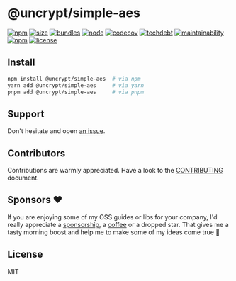 # @uncrypt/simple-aes

[![npm](https://img.shields.io/npm/v/@uncrypt/simple-aes?style=for-the-badge&labelColor=222)](https://www.npmjs.com/package/@uncrypt/simple-aes)
[![size](https://img.shields.io/bundlephobia/minzip/@uncrypt/simple-aes@latest?label=Max&style=for-the-badge&labelColor=333&color=informational)](https://bundlephobia.com/package/@uncrypt/simple-aes@latest)
[![bundles](https://img.shields.io/static/v1?label=&message=esm&logo=webpack&style=for-the-badge&labelColor=444&color=informational)](https://github.com/belgattitude/uncrypt/blob/main/packages/simple-aes/.size-limit.cjs)
[![node](https://img.shields.io/static/v1?label=Node&message=14%2b&logo=node.js&style=for-the-badge&labelColor=444&color=informational)](https://browserslist.dev/?q=PjAuMjUlLCBub3QgZGVhZA%3D%3D)
[![codecov](https://img.shields.io/codecov/c/github/belgattitude/uncrypt?logo=codecov&style=for-the-badge&labelColor=444)](https://codecov.io/gh/belgattitude/uncrypt)
[![techdebt](https://img.shields.io/codeclimate/tech-debt/belgattitude/uncrypt?label=TechDebt&logo=code-climate&style=for-the-badge&labelColor=444)](https://codeclimate.com/github/belgattitude/uncrypt)
[![maintainability](https://img.shields.io/codeclimate/maintainability/belgattitude/uncrypt?label=Maintainability&logo=code-climate&style=for-the-badge&labelColor=444)](https://codeclimate.com/github/belgattitude/uncrypt)
[![npm](https://img.shields.io/npm/dt/@uncrypt/simple-aes?style=for-the-badge)](https://www.npmjs.com/package/@uncrypt/simple-aes)
[![license](https://img.shields.io/npm/l/@uncrypt/simple-aes?style=for-the-badge&labelColor=000000)](https://github.com/belgattitude/uncrypt/blob/main/LICENSE)

## Install

```bash
npm install @uncrypt/simple-aes  # via npm
yarn add @uncrypt/simple-aes     # via yarn
pnpm add @uncrypt/simple-aes     # via pnpm
```

## Support

Don't hesitate and open [an issue](https://github.com/belgattitude/uncrypt/issues).

## Contributors

Contributions are warmly appreciated. Have a look to the [CONTRIBUTING](https://github.com/belgattitude/uncrypt/blob/main/CONTRIBUTING.md) document.

## Sponsors ♥

If you are enjoying some of my OSS guides or libs for your company, I'd really appreciate a [sponsorship](https://github.com/sponsors/belgattitude), a [coffee](https://ko-fi.com/belgattitude) or a dropped star. That gives me a tasty morning boost and help me to make some of my ideas come true 🙏

## License

MIT

